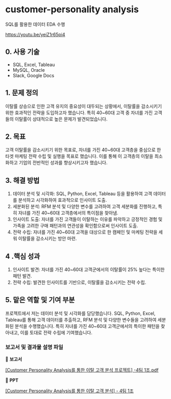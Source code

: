 # customer-personality analysis
SQL를 활용한 데이터 EDA 수행

https://youtu.be/yeiZ1r65pi4

## 0. 사용 기술

- SQL, Excel, Tableau
- MySQL, Oracle
- Slack, Google Docs

## 1. 문제 정의

이탈률 상승으로 인한 고객 유지의 중요성이 대두되는 상황에서, 이탈률을 감소시키기 위한 효과적인 전략을 도입하고자 했습니다. 특히 40~60대 고객 중 자녀를 가진 고객들의 이탈률이 상대적으로 높은 문제가 발견되었습니다.

## 2. 목표

고객 이탈률을 감소시키기 위한 목표로, 자녀를 가진 40~60대 고객층을 중심으로 한 타겟 마케팅 전략 수립 및 실행을 목표로 했습니다. 이를 통해 이 고객층의 이탈을 최소화하고 기업의 전반적인 성과를 향상시키고자 했습니다.

## 3. 해결 방법

1. 데이터 분석 및 시각화: SQL, Python, Excel, Tableau 등을 활용하여 고객 데이터를 분석하고 시각화하여 효과적으로 인사이트 도출.
2. 세분화된 분석: RFM 분석 및 다양한 변수를 고려하여 고객 세분화를 진행하고, 특히 자녀를 가진 40~60대 고객층에서의 특이점을 찾아냄.
3. 인사이트 도출: 자녀를 가진 고객들이 이탈하는 이유를 파악하고 긍정적인 경험 및 가족을 고려한 구매 패턴과의 연관성을 확인함으로써 인사이트 도출.
4. 전략 수립: 자녀를 가진 40~60대 고객을 대상으로 한 캠페인 및 마케팅 전략을 세워 이탈률을 감소시키는 방안 마련.

## 4 .핵심 성과

1. 인사이트 발견: 자녀를 가진 40~60대 고객군에서의 이탈률이 25% 높다는 특이한 패턴 발견.
2. 전략 수립: 발견한 인사이트를 기반으로, 이탈률을 감소시키는 전략 수립.

## 5. 맡은 역할 및 기여 부분

프로젝트에서 저는 데이터 분석 및 시각화를 담당했습니다. SQL, Python, Excel, Tableau를 통해 고객 데이터를 추출하고, RFM 분석 및 다양한 변수들을 고려하여 세분화된 분석을 수행했습니다. 특히 자녀를 가진 40~60대 고객군에서의 특이한 패턴을 찾아내고, 이를 토대로 전략 수립에 기여했습니다.

### **보고서 및 결과물 설명 파일**

📌 **보고서** 

[[Customer Personality Analysis를 통한 이탈 고객 분석 프로젝트] -4팀 1조.pdf](https://prod-files-secure.s3.us-west-2.amazonaws.com/ef70295c-1dc2-4376-8258-917808d3c449/cfec7682-7e63-40ac-bcc4-ed6eff0c1426/Customer_Personality_Analysis%EB%A5%BC_%ED%86%B5%ED%95%9C_%EC%9D%B4%ED%83%88_%EA%B3%A0%EA%B0%9D_%EB%B6%84%EC%84%9D_%ED%94%84%EB%A1%9C%EC%A0%9D%ED%8A%B8_-4%ED%8C%80_1%EC%A1%B0.pdf)

📌 **PPT**

[[Customer Personality Analysis를 통한 이탈 고객 분석] - 4팀 1조](https://prod-files-secure.s3.us-west-2.amazonaws.com/ef70295c-1dc2-4376-8258-917808d3c449/56af138d-1855-419d-b7fa-c882875e7bd2/Customer_Personality_Analysis%EB%A5%BC_%ED%86%B5%ED%95%9C_%EC%9D%B4%ED%83%88_%EA%B3%A0%EA%B0%9D_%EB%B6%84%EC%84%9D_-_4%ED%8C%80_1%EC%A1%B0_(1).pdf)
